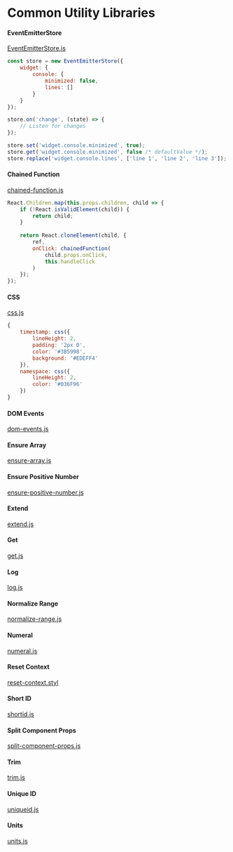 # Common Utility Libraries

#### EventEmitterStore
[EventEmitterStore.js](src/EventEmitterStore.js)

```js
const store = new EventEmitterStore({
    widget: {
        console: {
            minimized: false,
            lines: []
        }
    }
});

store.on('change', (state) => {
    // Listen for changes
});

store.set('widget.console.minimized', true);
store.get('widget.console.minimized', false /* defaultValue */);
store.replace('widget.console.lines', ['line 1', 'line 2', 'line 3']);
```

#### Chained Function
[chained-function.js](src/chained-function.js)

```js
React.Children.map(this.props.children, child => {
    if (!React.isValidElement(child)) {
        return child;
    }
    
    return React.cloneElement(child, {
        ref,
        onClick: chainedFunction(
            child.props.onClick,
            this.handleClick
        )
    });
});
```

#### CSS
[css.js](src/css.js)

```js
{
    timestamp: css({
        lineHeight: 2,
        padding: '2px 0',
        color: '#3B5998',
        background: '#EDEFF4'
    }),
    namespace: css({
        lineHeight: 2,
        color: '#036F96'
    })
}
```

#### DOM Events
[dom-events.js](src/dom-events.js)

#### Ensure Array
[ensure-array.js](src/ensure-array.js)

#### Ensure Positive Number
[ensure-positive-number.js](src/ensure-positive-number.js)

#### Extend
[extend.js](src/extend.js)

#### Get
[get.js](src/get.js)

#### Log
[log.js](src/log.js)

#### Normalize Range
[normalize-range.js](src/normalize-range.js)

#### Numeral
[numeral.js](src/numeral.js)

#### Reset Context
[reset-context.styl](src/reset-context.styl)

#### Short ID
[shortid.js](src/shortid.js)

#### Split Component Props
[split-component-props.js](src/split-component-props.js)

#### Trim
[trim.js](src/trim.js)

#### Unique ID
[uniqueid.js](src/uniqueid.js)

#### Units
[units.js](src/units.js)
